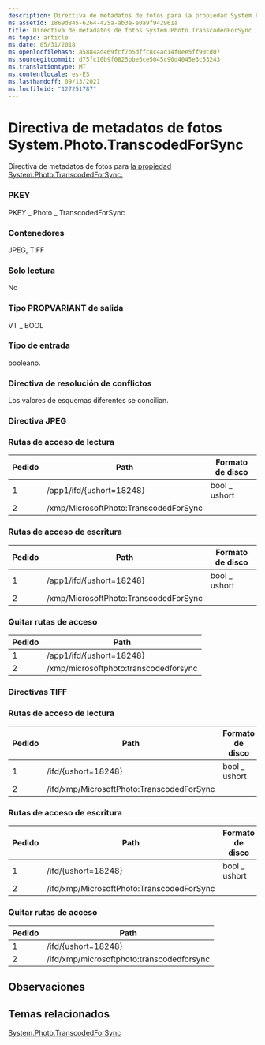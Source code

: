 ```yaml
---
description: Directiva de metadatos de fotos para la propiedad System.Photo.TranscodedForSync.
ms.assetid: 1869d845-6264-425a-ab3e-e0a9f942961a
title: Directiva de metadatos de fotos System.Photo.TranscodedForSync
ms.topic: article
ms.date: 05/31/2018
ms.openlocfilehash: a5884ad469fcf7b5dffc8c4ad14f0ee5ff90cd07
ms.sourcegitcommit: d75fc10b9f0825bbe5ce5045c90d4045e3c53243
ms.translationtype: MT
ms.contentlocale: es-ES
ms.lasthandoff: 09/13/2021
ms.locfileid: "127251787"
---
```

# <a name="systemphototranscodedforsync-photo-metadata-policy"></a>Directiva de metadatos de fotos System.Photo.TranscodedForSync

Directiva de metadatos de fotos para [la propiedad System.Photo.TranscodedForSync.](../properties/props-system-photo-transcodedforsync.md)

### <a name="pkey"></a>PKEY

PKEY \_ Photo \_ TranscodedForSync

### <a name="containers"></a>Contenedores

JPEG, TIFF

### <a name="read-only"></a>Solo lectura

No

### <a name="output-propvariant-type"></a>Tipo PROPVARIANT de salida

VT \_ BOOL

### <a name="input-type"></a>Tipo de entrada

booleano.

### <a name="conflict-resolution-policy"></a>Directiva de resolución de conflictos

Los valores de esquemas diferentes se concilian.

### <a name="jpeg-policy"></a>Directiva JPEG

### <a name="read-paths"></a>Rutas de acceso de lectura



| Pedido | Path                                  | Formato de disco  |
|-------|---------------------------------------|--------------|
| 1     | /app1/ifd/{ushort=18248}              | bool \_ ushort |
| 2     | /xmp/MicrosoftPhoto:TranscodedForSync |              |



 

### <a name="write-paths"></a>Rutas de acceso de escritura



| Pedido | Path                                  | Formato de disco  |
|-------|---------------------------------------|--------------|
| 1     | /app1/ifd/{ushort=18248}              | bool \_ ushort |
| 2     | /xmp/MicrosoftPhoto:TranscodedForSync |              |



 

### <a name="remove-paths"></a>Quitar rutas de acceso



| Pedido | Path                                  |
|-------|---------------------------------------|
| 1     | /app1/ifd/{ushort=18248}              |
| 2     | /xmp/microsoftphoto:transcodedforsync |



 

### <a name="tiff-policies"></a>Directivas TIFF

### <a name="read-paths"></a>Rutas de acceso de lectura



| Pedido | Path                                      | Formato de disco  |
|-------|-------------------------------------------|--------------|
| 1     | /ifd/{ushort=18248}                       | bool \_ ushort |
| 2     | /ifd/xmp/MicrosoftPhoto:TranscodedForSync |              |



 

### <a name="write-paths"></a>Rutas de acceso de escritura



| Pedido | Path                                      | Formato de disco  |
|-------|-------------------------------------------|--------------|
| 1     | /ifd/{ushort=18248}                       | bool \_ ushort |
| 2     | /ifd/xmp/MicrosoftPhoto:TranscodedForSync |              |



 

### <a name="remove-paths"></a>Quitar rutas de acceso



| Pedido | Path                                      |
|-------|-------------------------------------------|
| 1     | /ifd/{ushort=18248}                       |
| 2     | /ifd/xmp/microsoftphoto:transcodedforsync |



 

## <a name="remarks"></a>Observaciones

## <a name="related-topics"></a>Temas relacionados

<dl> <dt>

[System.Photo.TranscodedForSync](../properties/props-system-photo-transcodedforsync.md)
</dt> </dl>

 

 
